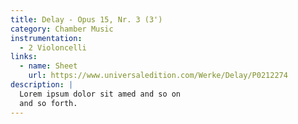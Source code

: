 ```yaml
---
title: Delay - Opus 15, Nr. 3 (3')
category: Chamber Music
instrumentation:
  - 2 Violoncelli
links:
  - name: Sheet
    url: https://www.universaledition.com/Werke/Delay/P0212274
description: |
  Lorem ipsum dolor sit amed and so on
  and so forth.
---
```

